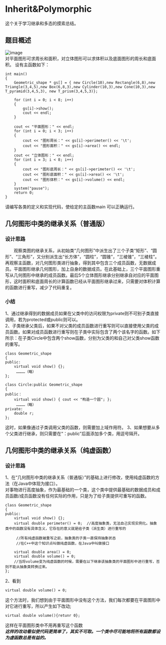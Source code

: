 # Inherit&Polymorphic
这个关于学习继承和多态的摸索总结。
## 题目概述
![image](https://github.com/KnifeofLondon/Inherit-Polymorphic/blob/master/%E5%87%A0%E4%BD%95%E5%9B%BE%E5%BD%A2%E4%B8%AD%E7%B1%BB%E7%9A%84%E7%BB%A7%E6%89%BF%E5%85%B3%E7%B3%BB/QQ%E6%88%AA%E5%9B%BE20190518102531.png)  
对平面图形可求周长和面积，对立体图形可以求体积以及底面图形的周长和底面积。
设有主函数如下：
```
int main()
{
	Geometric_shape * gs[] = { new Circle(10),new Rectangle(6,8),new Triangle(3,4,5),new Box(6,8,3),new Cylinder(10,3),new Cone(10,3),new T_pyramid(3,4,5,3), new T_prism(3,4,5,3)};

	for (int i = 0; i < 8; i++)
	{
		gs[i]->show();
		cout << endl;
	}

	cout << "平面图形：" << endl;
	for (int i = 0; i < 3; i++)
	{
		cout << "图形周长：" << gs[i]->perimeter() << '\t';
		cout << "图形面积：" << gs[i]->area() << endl;
	}
	cout << "立体图形：" << endl;
	for (int i = 3; i < 8; i++)
	{
		cout << "图形底周长：" << gs[i]->perimeter() << '\t';
		cout << "图形底面积：" << gs[i]->area() << '\t';
		cout << "图形体积：" << gs[i]->volume() << endl;
	}
	system("pause");
	return 0;
}
```
请编写各类的定义和实现代码，使给定的主函数main 可以正确运行。
## 几何图形中类的继承关系（普通版）
### 设计思路
&emsp;&emsp;观察类图的继承关系，从初始类“几何图形”中派生出了三个子类“矩形”、“圆形”、“三角形”，又分别派生出“长方体”，“圆柱”，“圆锥”，“三棱锥”，“三棱柱”。再观察主函数，对几何图形类进行抽象，得到其中包含三个成员函数，无数据成员。平面图形继承几何图形，加上自身的数据成员。在此基础上，三个平面图形重写从几何图形中继承的成员函数。最后5个立体图形继承分别继承自对应的平面图形，这时面积和底面周长的计算函数已经从平面图形继承过来，只需要对体积计算的函数进行重写，减少了代码重复。
### 小结
1、通过继承得到的数据成员如果在父类中的访问权限为private则不可别子类直接调用，若为protected或public则可以。  
2、子类继承父类后，如果不对父类的成员函数进行重写则可以直接使用父类的成员函数。如果对成员函数进行重写则在子类中实际包含了两个该名字的函数。如下所示：在子类Circle中包含两个show函数，分别为父类的和自己对父类show函数的重写。
```
class Geometric_shape
{
public:
	virtual void show() {};
	 …………（略）  
};

class Circle:public Geometric_shape
{
public：
	virtual void show() { cout << "构造一个圆"; };
	 …………（略）
private:
	double r;
};
```
这时，如果像通过子类调用父类的函数，则需要加上域作用符。
3、如果想要从多个父类进行继承，则只需要在“：public”后面添加多个类，用逗号隔开。
## 几何图形中类的继承关系（纯虚函数）
### 设计思路
1、在“几何图形中类的继承关系（普通版）”的基础上进行修改，使用纯虚函数的方法（在Java中体现为接口）。  
对事物进行高度抽象，作为最基础的一个类，这个类中提供最基础的数据成员和成员函数/成员函数没有任何实际的作用，只是为了给子类提供可重写的函数。
```
class Geometric_shape
{
public:
	virtual void show() {};
	virtual double perimeter() = 0;  //高度抽象类，无法自己实现实例化。抽象类中的函数没有具体含义，它存在的意义就是给子类（派生类）进行重写的
	
	 //所有纯虚函数被重写之前，抽象类的子类一直保持抽象状态
	 //在C++中这个知识点叫做纯虚函数，在Java中叫做接口
	 
	virtual double area() = 0;
	virtual double volume() = 0;       
	//当将volume变为纯虚函数的时候，需要在以下继承该抽象类的平面图形中进行重写，否则不能从抽象类转换过来。
};
```
2、看到
```
virtual double volume() = 0;
```
这个方法时，我们想到由于平面图形中没有这个方法，我们每次都要在平面图形中对它进行重写，所以产生如下改动;
```
virtual double volume(){retunr 0};
```
这样在平面图形类中不用再重写这个函数  
 ***这样的改动看似使代码更简单了，其实不可取。一个类中尽可能地将所有函数都设为虚函数总是有益的。*** 

